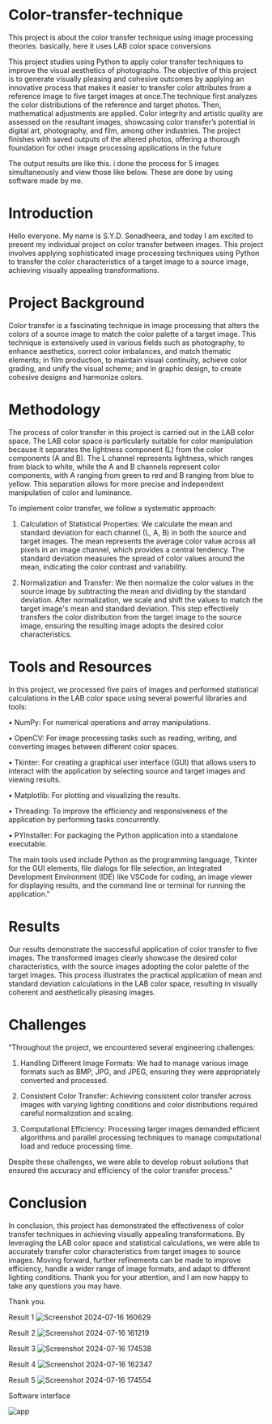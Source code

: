 # Color-transfer-technique
This project is about the color transfer technique using image processing theories. basically, here it uses LAB color space conversions


This project studies using Python to apply color transfer techniques to improve the visual aesthetics of photographs. The objective of this project is to generate visually pleasing and cohesive outcomes by applying an innovative process that makes it easier to transfer color attributes from a reference image to five target images at once.The technique first analyzes the color distributions of the reference and target photos. Then, mathematical adjustments are applied. Color integrity and artistic quality are assessed on the resultant images, showcasing color transfer’s potential in digital art, photography, and film, among other industries. The project finishes with saved outputs of the altered photos, offering a thorough foundation for other image processing applications in the future

The output results are like this. i done the process for 5 images simultaneously and view those like below. These are done by using software made by me.

# Introduction 
Hello everyone. My name is S.Y.D. Senadheera, 
and today I am excited to present my individual project on color transfer between 
images. This project involves applying sophisticated image processing techniques 
using Python to transfer the color characteristics of a target image to a source 
image, achieving visually appealing transformations. 

# Project Background

Color transfer is a fascinating technique in image processing that alters the colors 
of a source image to match the color palette of a target image. This technique is 
extensively used in various fields such as photography, to enhance aesthetics, 
correct color imbalances, and match thematic elements; in film production, to 
maintain visual continuity, achieve color grading, and unify the visual scheme; and 
in graphic design, to create cohesive designs and harmonize colors. 

# Methodology

The process of color transfer in this project is carried out in the LAB color space. 
The LAB color space is particularly suitable for color manipulation because it 
separates the lightness component (L) from the color components (A and B). The L 
channel represents lightness, which ranges from black to white, while the A and B 
channels represent color components, with A ranging from green to red and B 
ranging from blue to yellow. This separation allows for more precise and 
independent manipulation of color and luminance. 

To implement color transfer, we follow a systematic approach: 

1. Calculation of Statistical Properties: We calculate the mean and standard 
deviation for each channel (L, A, B) in both the source and target images. 
The mean represents the average color value across all pixels in an image 
channel, which provides a central tendency. The standard deviation 
measures the spread of color values around the mean, indicating the color 
contrast and variability.

3. Normalization and Transfer: We then normalize the color values in the 
source image by subtracting the mean and dividing by the standard 
deviation. After normalization, we scale and shift the values to match the 
target image's mean and standard deviation. This step effectively transfers 
the color distribution from the target image to the source image, ensuring the 
resulting image adopts the desired color characteristics.

# Tools and Resources 

In this project, we processed five pairs of images and performed statistical 
calculations in the LAB color space using several powerful libraries and tools: 

• NumPy: For numerical operations and array manipulations.

• OpenCV: For image processing tasks such as reading, writing, and 
converting images between different color spaces. 

• Tkinter: For creating a graphical user interface (GUI) that allows users to 
interact with the application by selecting source and target images and 
viewing results. 

• Matplotlib: For plotting and visualizing the results. 

• Threading: To improve the efficiency and responsiveness of the application 
by performing tasks concurrently. 

• PYInstaller: For packaging the Python application into a standalone 
executable. 

The main tools used include Python as the programming language, Tkinter for the 
GUI elements, file dialogs for file selection, an Integrated Development 
Environment (IDE) like VSCode for coding, an image viewer for displaying 
results, and the command line or terminal for running the application." 

# Results 
Our results demonstrate the successful application of color transfer to five images. 
The transformed images clearly showcase the desired color characteristics, with the 
source images adopting the color palette of the target images. This process 
illustrates the practical application of mean and standard deviation calculations in 
the LAB color space, resulting in visually coherent and aesthetically pleasing 
images.

# Challenges 

"Throughout the project, we encountered several engineering challenges: 

1. Handling Different Image Formats: We had to manage various image 
formats such as BMP, JPG, and JPEG, ensuring they were appropriately 
converted and processed.

3. Consistent Color Transfer: Achieving consistent color transfer across 
images with varying lighting conditions and color distributions required 
careful normalization and scaling.

5. Computational Efficiency: Processing larger images demanded efficient 
algorithms and parallel processing techniques to manage computational load 
and reduce processing time.

Despite these challenges, we were able to develop robust solutions that ensured the 
accuracy and efficiency of the color transfer process." 

# Conclusion 
In conclusion, this project has demonstrated the effectiveness of color transfer 
techniques in achieving visually appealing transformations. By leveraging the LAB 
color space and statistical calculations, we were able to accurately transfer color 
characteristics from target images to source images. Moving forward, further 
refinements can be made to improve efficiency, handle a wider range of image 
formats, and adapt to different lighting conditions. Thank you for your attention, 
and I am now happy to take any questions you may have.

Thank you.

Result 1
![Screenshot 2024-07-16 160629](https://github.com/user-attachments/assets/556e51f2-2613-475c-b59d-f64fed8bdeae)

Result 2
![Screenshot 2024-07-16 161219](https://github.com/user-attachments/assets/14306866-fc67-423f-946e-1e42fe3754f5)

Result 3
![Screenshot 2024-07-16 174538](https://github.com/user-attachments/assets/a0139fae-9ae3-4b62-9085-d5e57f5f2ea0)

Result 4
![Screenshot 2024-07-16 162347](https://github.com/user-attachments/assets/2b48da04-fcbd-4084-b320-ff89c95131ad)

Result 5
![Screenshot 2024-07-16 174554](https://github.com/user-attachments/assets/2fbd3a72-84d5-4bfc-abeb-e8a6c4654ae8)

Software interface

![app](https://github.com/user-attachments/assets/215833ba-a364-46c7-95d7-42d15e2af34f)
